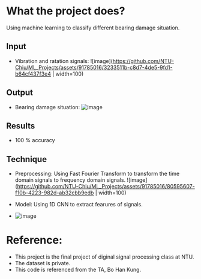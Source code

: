 # What the project does?
Using machine learning to classify different bearing damage situation.
## Input
* Vibration and ratation signals:
  ![image](https://github.com/NTU-Chiu/ML_Projects/assets/91785016/3233511b-c8d7-4de5-9fd1-b64cf437f3e4 | width=100)

## Output
* Bearing damage situation:
  ![image](https://github.com/NTU-Chiu/ML_Projects/assets/91785016/b50ab5ea-1e15-41ed-9037-cb3258267bda)

## Results
* 100 % accuracy
## Technique
* Preprocessing:
  Using Fast Fourier Transform to transform the time domain signals to frequency domain signals.
  ![image](https://github.com/NTU-Chiu/ML_Projects/assets/91785016/80595607-f10b-4223-982d-ab32cbb9edb | width=100)

* Model:
  Using 1D CNN to extract fearures of signals.
* ![image](https://github.com/NTU-Chiu/ML_Projects/assets/91785016/a4da5184-2b65-489c-a277-58e3632a534b)

# Reference:
* This project is the final project of diginal signal processing class at NTU.
* The dataset is private.
* This code is referenced from the TA, Bo Han Kung.


